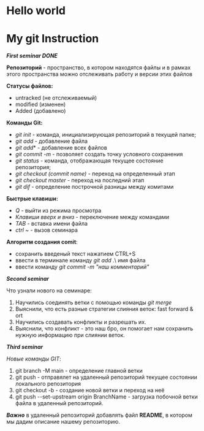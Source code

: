 # Hello world

# My git Instruction

_**First seminar DONE**_

**Репозиторий** - пространство, в котором находятся файлы и в рамках этого пространства можно отслеживать работу и версии этих файлов

 **Статусы файлов:**
 * untracked (не отслеживаемый)
 * modified (изменен)
 * Added (добавлено)

**Команды Git:**
* *git init* - команда, инициализирующая репозиторий в текущей папке;
* *git add* - добавление файла
* *git add** - добавление всех файлов
* *git commit -m* - позволяет создать точку условного сохранения
* *git status* - команда, отображающая текущее состояние репозитория;
* *git checkout (commit name)* - переход на определенный этап
* *git checkout master* - переход на последний этап
* *git dif* - определение построчной разницы между комитами

**Быстрые клавиши:**
* *Q* - выйти из режима просмотра
* *Клавиши вверх и вниз* - переключение между командами
* *TAB* - вставка имени файла
* *ctrl ~*  - вызов семинара

**Алгоритм создания comit**:
* сохранить введеный текст нажатием CTRL+S
* ввести в терминале команду *git add* .\ имя файла
* ввести команду *git commit -m "наш комментарий"*

_**Second seminar**_

Что узнали нового на семинаре:

1. Научились соединять ветки с помощью команды *git merge*
2. Выяснили, что есть разные стратегии слияния веток: fast forward & ort
3. Научились создавать конфликты и разрешать их.
4. Выяснили, что конфликт - это наш бро, он помогает нам сохранить нужную информацию при слиянии веток.

_**Third seminar**_

*Новые команды GIT*:


1. git branch -M main - определение главной ветки
2. git push - отправялет на удаленный репозиторий текущее состоянии локального репозитория
3. git checkout -b - создание новой ветки и переход на неё
4. git push --set-upstream origin BranchName - загрузка побочной ветки файла в удаленный репозиторий.

**_Важно_** в удаленный репозиторий добавлять файл **README**, в котором мы дадим описание нашему репозиторию.